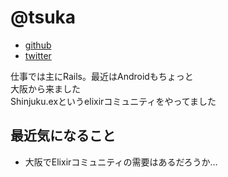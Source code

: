 # @tsuka

- [github](https://github.com/tsuka)
- [twitter](https://twitter.com/tsuka)

仕事では主にRails。最近はAndroidもちょっと  
大阪から来ました  
Shinjuku.exというelixirコミュニティをやってました


## 最近気になること

- 大阪でElixirコミュニティの需要はあるだろうか…
